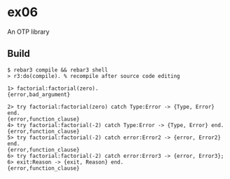 ex06
=====

An OTP library

Build
-----

    $ rebar3 compile && rebar3 shell
	> r3:do(compile). % recompile after source code editing 

```
1> factorial:factorial(zero).
{error,bad_argument}

2> try factorial:factorial(zero) catch Type:Error -> {Type, Error} end.
{error,function_clause}
4> try factorial:factorial(-2) catch Type:Error -> {Type, Error} end.
{error,function_clause}
5> try factorial:factorial(-2) catch error:Error2 -> {error, Error2} end.
{error,function_clause}
6> try factorial:factorial(-2) catch error:Error3 -> {error, Error3};
6> exit:Reason -> {exit, Reason} end.
{error,function_clause}
```